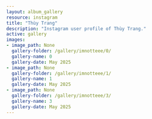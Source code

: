 ```yaml
---
layout: album_gallery
resource: instagram
title: "Thùy Trang"
description: "Instagram user profile of Thùy Trang."
active: gallery
images: 
- image_path: None
  gallery-folder: /gallery/imnotteee/0/
  gallery-name: 0
  gallery-date: May 2025
- image_path: None
  gallery-folder: /gallery/imnotteee/1/
  gallery-name: 1
  gallery-date: May 2025
- image_path: None
  gallery-folder: /gallery/imnotteee/3/
  gallery-name: 3
  gallery-date: May 2025
---
```

